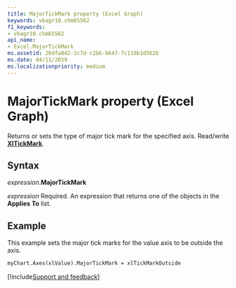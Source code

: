 ```yaml
---
title: MajorTickMark property (Excel Graph)
keywords: vbagr10.chm65562
f1_keywords:
- vbagr10.chm65562
api_name:
- Excel.MajorTickMark
ms.assetid: 26dfa842-1c7d-c2b6-b647-7c110b1d5626
ms.date: 04/11/2019
ms.localizationpriority: medium
---
```



# MajorTickMark property (Excel Graph)

Returns or sets the type of major tick mark for the specified axis. Read/write **[XlTickMark](excel.xltickmark.md)**.

## Syntax

_expression_.**MajorTickMark**

_expression_ Required. An expression that returns one of the objects in the **Applies To** list.

## Example

This example sets the major tick marks for the value axis to be outside the axis.

```vb
myChart.Axes(xlValue).MajorTickMark = xlTickMarkOutside
```

[!include[Support and feedback](~/includes/feedback-boilerplate.md)]
